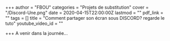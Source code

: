 +++
author = "FBOU"
categories = "Projets de substitution"
cover = "/Discord-Une.png"
date = 2020-04-15T22:00:00Z
lastmod = ""
pdf_link = ""
tags = []
title = "Comment partager son écran sous DISCORD? regarde le tuto"
youtube_video_id = ""

+++
A venir dans la journée...